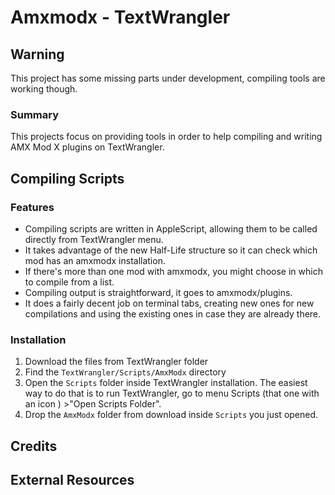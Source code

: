 # Amxmodx - TextWrangler

## Warning
This project has some missing parts under development, compiling tools are working though.


### Summary
This projects focus on providing tools in order to help compiling and writing AMX Mod X plugins on TextWrangler.


## Compiling Scripts

### Features

* Compiling scripts are written in AppleScript, allowing them to be called directly from TextWrangler menu.
* It takes advantage of the new Half-Life structure so it can check which mod has an amxmodx installation.
* If there's more than one mod with amxmodx, you might choose in which to compile from a list.
* Compiling output is straightforward, it goes to amxmodx/plugins.
* It does a fairly decent job on terminal tabs, creating new ones for new compilations and using the existing ones in case they are already there.

### Installation
1. Download the files from TextWrangler folder
2. Find the <code>TextWrangler/Scripts/AmxModx</code> directory
3. Open the <code>Scripts</code> folder inside TextWrangler installation. The easiest way to do that is to run TextWrangler, go to menu Scripts (that one with an icon ) >"Open Scripts Folder".
4. Drop the <code>AmxModx</code> folder from download inside <code>Scripts</code> you just opened.

## Credits

## External Resources
